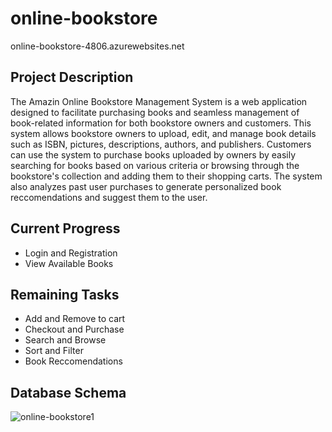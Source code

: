 # online-bookstore
 
online-bookstore-4806.azurewebsites.net

## Project Description

The Amazin Online Bookstore Management System is a web application designed to facilitate purchasing books and seamless management of book-related information for both bookstore owners and customers. This system allows bookstore owners to upload, edit, and manage book details such as ISBN, pictures, descriptions, authors, and publishers. Customers can use the system to purchase books uploaded by owners by easily searching for books based on various criteria or browsing through the bookstore's collection and adding them to their shopping carts. The system also analyzes past user purchases to generate personalized book reccomendations and suggest them to the user.

## Current Progress
- Login and Registration
- View Available Books

## Remaining Tasks
- Add and Remove to cart
- Checkout and Purchase
- Search and Browse
- Sort and Filter
- Book Reccomendations

## Database Schema
![online-bookstore1](https://github.com/waheebh1/online-bookstore/assets/49663595/875f839f-f2bf-4455-99f9-bc977d10bd37)
